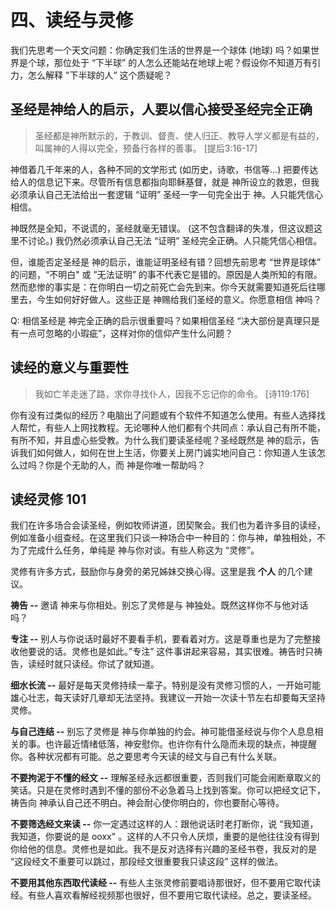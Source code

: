 # 四、读经与灵修

我们先思考一个天文问题：你确定我们生活的世界是一个球体 (地球) 吗？如果世界是个球，那位处于 “下半球” 的人怎么还能站在地球上呢？假设你不知道万有引力，怎么解释 "下半球的人” 这个质疑呢？

## 圣经是神给人的启示，人要以信心接受圣经完全正确

> 圣经都是神所默示的，于教训、督责、使人归正、教导人学义都是有益的，叫属神的人得以完全，预备行各样的善事。 [提后3:16-17]

神借着几千年来的人，各种不同的文学形式 (如历史，诗歌，书信等...) 把要传达给人的信息记下来。尽管所有信息都指向耶稣基督，就是 神所设立的救恩，但我必须承认自己无法给出一套逻辑 “证明” 圣经一字一句完全出于 神。人只能凭信心相信。

神既然是全知，不说谎的，圣经就毫无错误。 (这不包含翻译的失准，但这议题这里不讨论。) 我仍然必须承认自己无法 “证明” 圣经完全正确。人只能凭信心相信。

但，谁能否定圣经是 神的启示，谁能证明圣经有错？回想先前思考 “世界是球体” 的问题，“不明白" 或 ”无法证明” 的事不代表它是错的。原因是人类所知的有限。然而悲惨的事实是：在你明白一切之前死亡会先到来。你今天就需要知道死后往哪里去，今生如何好好做人。这些正是 神赐给我们圣经的意义。你愿意相信 神吗？

Q: 相信圣经是 神完全正确的启示很重要吗？如果相信圣经 “决大部份是真理只是有一点可忽略的小瑕疵”，这样对你的信仰产生什么问题？

## 读经的意义与重要性

> 我如亡羊走迷了路，求你寻找仆人，因我不忘记你的命令。 [诗119:176]

你有没有过类似的经历？电脑出了问题或有个软件不知道怎么使用。有些人选择找人帮忙，有些人上网找教程。无论哪种人他们都有个共同点：承认自己有所不能，有所不知，并且虚心些受教。为什么我们要读圣经呢？圣经既然是 神的启示，告诉我们如何做人，如何在世上生活，你要关上房门诚实地问自己：你知道人生该怎么过吗？你是个无助的人，而 神是你唯一帮助吗？

## 读经灵修 101

我们在许多场合会读圣经，例如牧师讲道，团契聚会。我们也为着许多目的读经，例如准备小组查经。在这里我们只谈一种场合中一种目的：你与神，单独相处，不为了完成什么任务，单纯是 神与你对谈。有些人称这为 “灵修”。

灵修有许多方式，鼓励你与身旁的弟兄姊妹交换心得。这里是我 **个人** 的几个建议。

**祷告 --** 邀请 神来与你相处。别忘了灵修是与 神独处。既然这样你不与他对话吗？

**专注 --** 别人与你说话时最好不要看手机，要看着对方。这是尊重也是为了完整接收他要说的话。灵修也是如此。”专注” 这件事讲起来容易，其实很难。祷告时只祷告，读经时就只读经。你试了就知道。

**细水长流 --** 最好是每天灵修持续一辈子。特别是没有灵修习惯的人，一开始可能雄心壮志，每天读好几章却无法坚持。我建议一开始一次读十节左右却要每天坚持灵修。

**与自己连结 --** 别忘了灵修是 神与你单独的约会。神可能借圣经说与你个人息息相关的事。也许最近情绪低落，神安慰你。也许你有什么隐而未现的缺点，神提醒你。各种状况都有可能。总之要思考今天读的经文与自己有什么关联。

**不要拘泥于不懂的经文 --** 理解圣经永远都很重要，否则我们可能会闹断章取义的笑话。只是在灵修时遇到不懂的部份不必急着马上找到答案。你可以把经文记下，祷告向 神承认自己还不明白。神会耐心使你明白的，你也要耐心等待。

**不要筛选经文来读 --** 你一定遇过这样的人：跟他说话时老打断你，说 “我知道，我知道，你要说的是 ooxx" 。这样的人不只令人厌烦，重要的是他往往没有得到你给他的信息。灵修也是如此。我不是反对选择有兴趣的圣经书卷，我反对的是 “这段经文不重要可以跳过，那段经文很重要我只读这段” 这样的做法。

**不要用其他东西取代读经 --** 有些人主张灵修前要唱诗那很好，但不要用它取代读经。有些人喜欢看解经视频那也很好，但不要用它取代读经。总之，要读圣经。

<!--stackedit_data:
eyJoaXN0b3J5IjpbLTM3NzMzMjQ2OSw3MzA5OTgxMTZdfQ==
-->